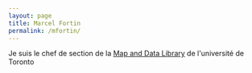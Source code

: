 ```yaml
---
layout: page
title: Marcel Fortin 
permalink: /mfortin/
---
```


Je suis le chef de section de la [Map and Data Library](http://mdl.library.utoronto.ca) de l'université de Toronto 


